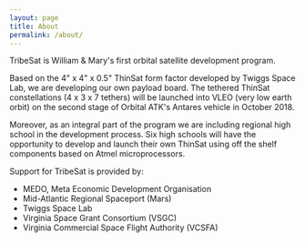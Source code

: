 ```yaml
---
layout: page
title: About
permalink: /about/
---
```


TribeSat is William & Mary's first orbital satellite development program.

Based on the 4" x 4" x 0.5" ThinSat form factor developed by Twiggs Space Lab, we are developing our own payload board. The tethered ThinSat constellations (4 x 3 x 
7 tethers) will be launched into VLEO (very low earth orbit) on the second stage of Orbital ATK's Antares vehicle in October 2018.

Moreover, as an integral part of the program we are including regional high school in the development process. Six high schools will have the opportunity to 
develop and launch their own ThinSat using off the shelf components based on Atmel microprocessors.

Support for TribeSat is provided by:
- MEDO, Meta Economic Development Organisation
- Mid-Atlantic Regional Spaceport (Mars)
- Twiggs Space Lab
- Virginia Space Grant Consortium (VSGC)
- Virginia Commercial Space Flight Authority (VCSFA)
